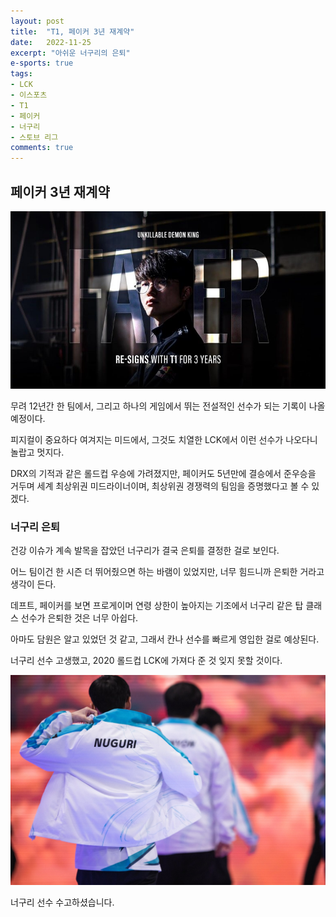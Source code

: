 ```yaml
---
layout: post
title:  "T1, 페이커 3년 재계약"
date:   2022-11-25
excerpt: "아쉬운 너구리의 은퇴"
e-sports: true
tags:
- LCK
- 이스포츠
- T1
- 페이커
- 너구리
- 스토브 리그
comments: true
---
```


## 페이커 3년 재계약

![Faker](../img/2022/lck/faker_resign.jpg)

무려 12년간 한 팀에서, 그리고 하나의 게임에서 뛰는 전설적인 선수가 되는 기록이 나올 예정이다.

피지컬이 중요하다 여겨지는 미드에서, 그것도 치열한 LCK에서 이런 선수가 나오다니 놀랍고 멋지다.

DRX의 기적과 같은 롤드컵 우승에 가려졌지만, 페이커도 5년만에 결승에서 준우승을 거두며 세계 최상위권 미드라이너이며, 최상위권 경쟁력의 팀임을 증명했다고 볼 수 있겠다.

### 너구리 은퇴

건강 이슈가 계속 발목을 잡았던 너구리가 결국 은퇴를 결정한 걸로 보인다.

어느 팀이건 한 시즌 더 뛰어줬으면 하는 바램이 있었지만, 너무 힘드니까 은퇴한 거라고 생각이 든다.

데프트, 페이커를 보면 프로게이머 연령 상한이 높아지는 기조에서 너구리 같은 탑 클래스 선수가 은퇴한 것은 너무 아쉽다.

아마도 담원은 알고 있었던 것 같고, 그래서 칸나 선수를 빠르게 영입한 걸로 예상된다.

너구리 선수 고생했고, 2020 롤드컵 LCK에 가져다 준 것 잊지 못할 것이다.

![Nuguri](../img/2022/lck/nuguri.jfif)

너구리 선수 수고하셨습니다.